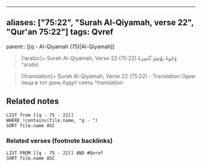 
---
aliases: ["75:22", "Surah Al-Qiyamah, verse 22", "Qur'an 75:22"]
tags: Qvref
---

parent:: [[q - Al-Qiyamah (75)|Al-Qiyamah]]

> [!arabic]+ Surah Al-Qiyamah, Verse 22 (75:22)
> <span class="quran-arabic">وُجُوهٌ يَوْمَئِذٍ نَّاضِرَةٌ</span>
^arabic

> [!translation]+ Surah Al-Qiyamah, Verse 22 (75:22) - Translation
> Одни лица в тот день будут сиять
^translation



## Related notes
```dataview
LIST from [[q - 75 - 22]]
WHERE !contains(file.name, "q - ")
SORT file.name ASC
```

### Related verses (footnote backlinks)
```dataview
LIST FROM [[q - 75 - 22]] AND #Qvref
SORT file.name ASC
```

